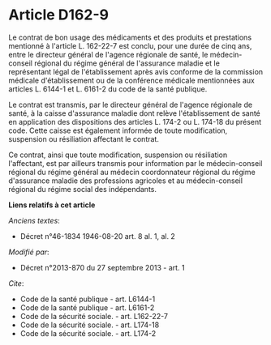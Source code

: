 # Article D162-9

Le contrat de bon usage des médicaments et des produits et prestations mentionné à l'article L. 162-22-7 est conclu, pour une
durée de cinq ans, entre le directeur général de l'agence régionale de santé, le médecin-conseil régional du régime général
de l'assurance maladie et le représentant légal de l'établissement après avis conforme de la commission médicale
d'établissement ou de la conférence médicale mentionnées aux articles L. 6144-1 et L. 6161-2 du code de la santé publique. 

Le contrat est transmis, par le directeur général de l'agence régionale de santé, à la caisse d'assurance maladie dont relève
l'établissement de santé en application des dispositions des articles L. 174-2 ou L. 174-18 du présent code. Cette caisse est
également informée de toute modification, suspension ou résiliation affectant le contrat. 

Ce contrat, ainsi que toute modification, suspension ou résiliation l'affectant, est par ailleurs transmis pour information
par le médecin-conseil régional du régime général au médecin coordonnateur régional du régime d'assurance maladie des
professions agricoles et au médecin-conseil régional du régime social des indépendants.

**Liens relatifs à cet article**

_Anciens textes_:

  - Décret n°46-1834 1946-08-20 art. 8 al. 1, al. 2

_Modifié par_:

  - Décret n°2013-870 du 27 septembre 2013 - art. 1

_Cite_:

  - Code de la santé publique - art. L6144-1
  - Code de la santé publique - art. L6161-2
  - Code de la sécurité sociale. - art. L162-22-7
  - Code de la sécurité sociale. - art. L174-18
  - Code de la sécurité sociale. - art. L174-2
